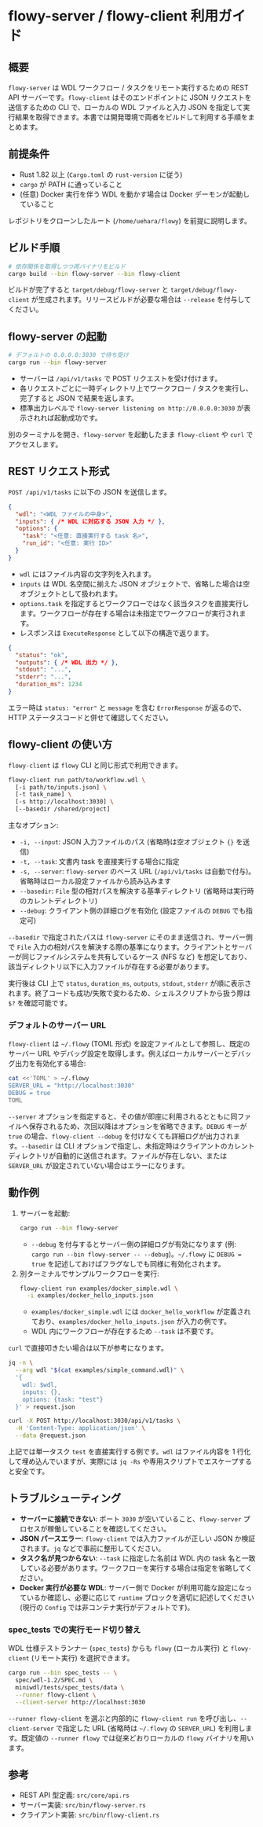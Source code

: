 # flowy-server / flowy-client 利用ガイド

## 概要
`flowy-server` は WDL ワークフロー / タスクをリモート実行するための REST API サーバーです。`flowy-client` はそのエンドポイントに JSON リクエストを送信するための CLI で、ローカルの WDL ファイルと入力 JSON を指定して実行結果を取得できます。本書では開発環境で両者をビルドして利用する手順をまとめます。

## 前提条件
- Rust 1.82 以上 (`Cargo.toml` の `rust-version` に従う)
- `cargo` が PATH に通っていること
- (任意) Docker 実行を伴う WDL を動かす場合は Docker デーモンが起動していること

レポジトリをクローンしたルート (`/home/uehara/flowy`) を前提に説明します。

## ビルド手順
```bash
# 依存関係を取得しつつ両バイナリをビルド
cargo build --bin flowy-server --bin flowy-client
```
ビルドが完了すると `target/debug/flowy-server` と `target/debug/flowy-client` が生成されます。リリースビルドが必要な場合は `--release` を付与してください。

## flowy-server の起動
```bash
# デフォルトの 0.0.0.0:3030 で待ち受け
cargo run --bin flowy-server
```
- サーバーは `/api/v1/tasks` で POST リクエストを受け付けます。
- 各リクエストごとに一時ディレクトリ上でワークフロー / タスクを実行し、完了すると JSON で結果を返します。
- 標準出力レベルで `flowy-server listening on http://0.0.0.0:3030` が表示されれば起動成功です。

別のターミナルを開き、`flowy-server` を起動したまま `flowy-client` や `curl` でアクセスします。

## REST リクエスト形式
`POST /api/v1/tasks` に以下の JSON を送信します。
```json
{
  "wdl": "<WDL ファイルの中身>",
  "inputs": { /* WDL に対応する JSON 入力 */ },
  "options": {
    "task": "<任意: 直接実行する task 名>",
    "run_id": "<任意: 実行 ID>"
  }
}
```
- `wdl` にはファイル内容の文字列を入れます。
- `inputs` は WDL 名空間に揃えた JSON オブジェクトで、省略した場合は空オブジェクトとして扱われます。
- `options.task` を指定するとワークフローではなく該当タスクを直接実行します。ワークフローが存在する場合は未指定でワークフローが実行されます。
- レスポンスは `ExecuteResponse` として以下の構造で返ります。
```json
{
  "status": "ok",
  "outputs": { /* WDL 出力 */ },
  "stdout": "...",
  "stderr": "...",
  "duration_ms": 1234
}
```
エラー時は `status: "error"` と `message` を含む `ErrorResponse` が返るので、HTTP ステータスコードと併せて確認してください。

## flowy-client の使い方
`flowy-client` は `flowy` CLI と同じ形式で利用できます。
```bash
flowy-client run path/to/workflow.wdl \
  [-i path/to/inputs.json] \
  [-t task_name] \
  [-s http://localhost:3030] \
  [--basedir /shared/project]
```
主なオプション:
- `-i, --input`: JSON 入力ファイルのパス (省略時は空オブジェクト `{}` を送信)
- `-t, --task`: 文書内 task を直接実行する場合に指定
- `-s, --server`: `flowy-server` のベース URL (`/api/v1/tasks` は自動で付与)。省略時はローカル設定ファイルから読み込みます
- `--basedir`: `File` 型の相対パスを解決する基準ディレクトリ (省略時は実行時のカレントディレクトリ)
- `--debug`: クライアント側の詳細ログを有効化 (設定ファイルの `DEBUG` でも指定可)

`--basedir` で指定されたパスは `flowy-server` にそのまま送信され、サーバー側で `File` 入力の相対パスを解決する際の基準になります。クライアントとサーバーが同じファイルシステムを共有しているケース (NFS など) を想定しており、該当ディレクトリ以下に入力ファイルが存在する必要があります。

実行後は CLI 上で `status`, `duration_ms`, `outputs`, `stdout`, `stderr` が順に表示されます。終了コードも成功/失敗で変わるため、シェルスクリプトから扱う際は `$?` を確認可能です。

### デフォルトのサーバー URL
`flowy-client` は `~/.flowy` (TOML 形式) を設定ファイルとして参照し、既定のサーバー URL やデバッグ設定を取得します。例えばローカルサーバーとデバッグ出力を有効化する場合:
```bash
cat <<'TOML' > ~/.flowy
SERVER_URL = "http://localhost:3030"
DEBUG = true
TOML
```
`--server` オプションを指定すると、その値が即座に利用されるとともに同ファイルへ保存されるため、次回以降はオプションを省略できます。`DEBUG` キーが `true` の場合、`flowy-client --debug` を付けなくても詳細ログが出力されます。`--basedir` は CLI オプションで指定し、未指定時はクライアントのカレントディレクトリが自動的に送信されます。ファイルが存在しない、または `SERVER_URL` が設定されていない場合はエラーになります。

## 動作例
1. サーバーを起動:
   ```bash
   cargo run --bin flowy-server
   ```
   - `--debug` を付与するとサーバー側の詳細ログが有効になります (例: `cargo run --bin flowy-server -- --debug`)。`~/.flowy` に `DEBUG = true` を記述しておけばフラグなしでも同様に有効化されます。
2. 別ターミナルでサンプルワークフローを実行:
   ```bash
   flowy-client run examples/docker_simple.wdl \
     -i examples/docker_hello_inputs.json
   ```
   - `examples/docker_simple.wdl` には `docker_hello_workflow` が定義されており、`examples/docker_hello_inputs.json` が入力の例です。
   - WDL 内にワークフローが存在するため `--task` は不要です。

`curl` で直接叩きたい場合は以下が参考になります。
```bash
jq -n \
  --arg wdl "$(cat examples/simple_command.wdl)" \
  '{
    wdl: $wdl,
    inputs: {},
    options: {task: "test"}
  }' > request.json

curl -X POST http://localhost:3030/api/v1/tasks \
  -H 'Content-Type: application/json' \
  --data @request.json
```
上記では単一タスク `test` を直接実行する例です。`wdl` はファイル内容を 1 行化して埋め込んでいますが、実際には `jq -Rs` や専用スクリプトでエスケープすると安全です。

## トラブルシューティング
- **サーバーに接続できない**: ポート `3030` が空いていること、`flowy-server` プロセスが稼働していることを確認してください。
- **JSON パースエラー**: `flowy-client` では入力ファイルが正しい JSON か検証されます。`jq` などで事前に整形してください。
- **タスク名が見つからない**: `--task` に指定した名前は WDL 内の task 名と一致している必要があります。ワークフローを実行する場合は指定を省略してください。
- **Docker 実行が必要な WDL**: サーバー側で Docker が利用可能な設定になっているか確認し、必要に応じて `runtime` ブロックを適切に記述してください (現行の `Config` では非コンテナ実行がデフォルトです)。

### spec_tests での実行モード切り替え
WDL 仕様テストランナー (`spec_tests`) からも `flowy` (ローカル実行) と `flowy-client` (リモート実行) を選択できます。
```bash
cargo run --bin spec_tests -- \
  spec/wdl-1.2/SPEC.md \
  miniwdl/tests/spec_tests/data \
  --runner flowy-client \
  --client-server http://localhost:3030
```
`--runner flowy-client` を選ぶと内部的に `flowy-client run` を呼び出し、`--client-server` で指定した URL (省略時は `~/.flowy` の `SERVER_URL`) を利用します。既定値の `--runner flowy` では従来どおりローカルの `flowy` バイナリを用います。

## 参考
- REST API 型定義: `src/core/api.rs`
- サーバー実装: `src/bin/flowy-server.rs`
- クライアント実装: `src/bin/flowy-client.rs`

